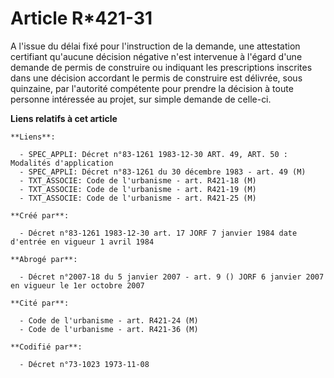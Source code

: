 # Article R*421-31

A l'issue du délai fixé pour l'instruction de la demande, une attestation certifiant qu'aucune décision négative n'est
intervenue à l'égard d'une demande de permis de construire ou indiquant les prescriptions inscrites dans une décision
accordant le permis de construire est délivrée, sous quinzaine, par l'autorité compétente pour prendre la décision à toute
personne intéressée au projet, sur simple demande de celle-ci.

**Liens relatifs à cet article**

	**Liens**:

	  - SPEC_APPLI: Décret n°83-1261 1983-12-30 ART. 49, ART. 50 : Modalités d'application
	  - SPEC_APPLI: Décret n°83-1261 du 30 décembre 1983 - art. 49 (M)
	  - TXT_ASSOCIE: Code de l'urbanisme - art. R421-18 (M)
	  - TXT_ASSOCIE: Code de l'urbanisme - art. R421-19 (M)
	  - TXT_ASSOCIE: Code de l'urbanisme - art. R421-25 (M)

	**Créé par**:

	  - Décret n°83-1261 1983-12-30 art. 17 JORF 7 janvier 1984 date d'entrée en vigueur 1 avril 1984

	**Abrogé par**:

	  - Décret n°2007-18 du 5 janvier 2007 - art. 9 () JORF 6 janvier 2007 en vigueur le 1er octobre 2007

	**Cité par**:

	  - Code de l'urbanisme - art. R421-24 (M)
	  - Code de l'urbanisme - art. R421-36 (M)

	**Codifié par**:

	  - Décret n°73-1023 1973-11-08
